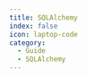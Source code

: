 ```yaml
---
title: SQLAlchemy
index: false
icon: laptop-code
category:
  - Guide
  - SQLAlchemy
---
```


<Catalog />
